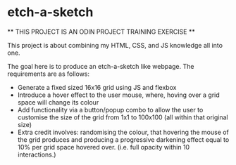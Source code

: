 # etch-a-sketch
** THIS PROJECT IS AN ODIN PROJECT TRAINING EXERCISE **


This project is about combining my HTML, 
CSS, and JS knowledge all into one. 

The goal here is to produce an etch-a-sketch
like webpage. The requirements are as follows:

- Generate a fixed sized 16x16 grid using JS
and flexbox
- Introduce a hover effect to the user mouse,
where, hoving over a grid space will change its
colour
- Add functionality via a button/popup combo to
allow the user to customise the size of the grid
from 1x1 to 100x100 (all within that original size)
- Extra credit involves: randomising the colour, that
hovering the mouse of the grid produces and producing
a progressive darkening effect equal to 10% per grid
space hovered over. (i.e. full opacity within 10
interactions.)